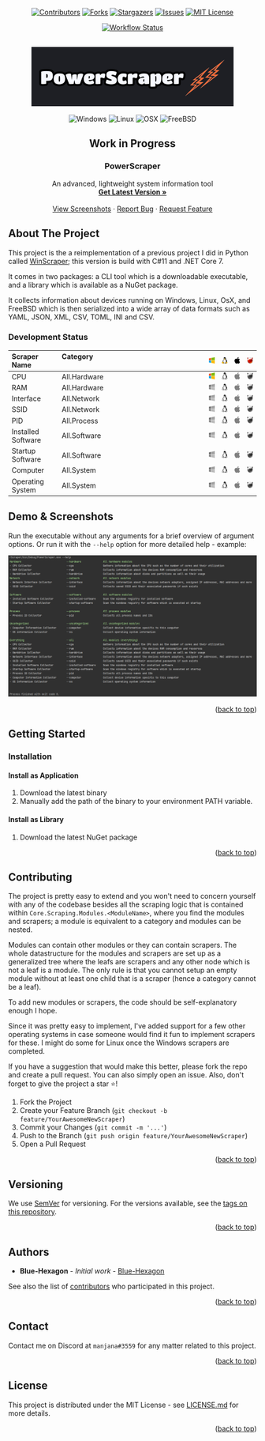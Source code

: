 <a name="readme-top"></a>
<div align="center">

[![Contributors][contributors-shield]][contributors-url]
[![Forks][forks-shield]][forks-url]
[![Stargazers][stars-shield]][stars-url]
[![Issues][issues-shield]][issues-url]
[![MIT License][license-shield]][license-url]

[![Workflow Status][workflow-shield]][workflow-url]

</div>

<br />
<div align="center">
  <a href="https://github.com/othneildrew/Best-README-Template">
    <img src=".readme/logo.png" alt="Logo" height="120">
  </a>

![Windows][windows-badge]
![Linux][linux-badge]
![OSX][osx-badge]
![FreeBSD][freebsd-badge]
<h2>Work in Progress</h2>
<h3 align="center">PowerScraper</h3>
  <p align="center">
    An advanced, lightweight system information tool 
    <br />
    <a href="https://github.com/blue-hexagon/PowerScraper/releases"><strong>Get Latest Version »</strong></a>
    <br />
    <br />
    <a href="https://github.com/blue-hexagon/PowerScraper/#demo">View Screenshots</a>
    ·
    <a href="https://github.com/blue-hexagon/PowerScraper/issues">Report Bug</a>
    ·
    <a href="https://github.com/blue-hexagon/PowerScraper/issues">Request Feature</a>

  </p>

</div>

## About The Project

This project is the a reimplementation of a previous project I did in Python called [WinScraper](https://github.com/blue-hexagon/WinScraper); this version is build with C#11 and .NET Core 7.

It comes in two packages: a CLI tool which is a downloadable executable, and a library which is available as a NuGet package.

It collects information about devices running on Windows, Linux, OsX, and FreeBSD which is then serialized into a wide array of
data formats such as YAML, JSON, XML, CSV, TOML, INI and CSV.

### Development Status
| Scraper Name                             | Category <img width=500 height=1/>  | ![w-top] | ![l-top] | ![m-top] | ![b-top] |
|:-------------------------------------------|:------------------------------------|----------|----------|----------|----------|
| CPU                                        | All.Hardware                        | ![w]     | ![l2]    | ![m2]    | ![b2]    |
| RAM                                        | All.Hardware                        | ![w2]    | ![l2]    | ![m2]    | ![b2]    |
| Interface                                  | All.Network                         | ![w2]    | ![l2]    | ![m2]    | ![b2]    |
| SSID                                       | All.Network                         | ![w2]    | ![l2]    | ![m2]    | ![b2]    |
| PID                                        | All.Process                         | ![w2]    | ![l2]    | ![m2]    | ![b2]    |
| Installed Software                         | All.Software                        | ![w2]    | ![l2]    | ![m2]    | ![b2]    |
| Startup Software                           | All.Software                        | ![w2]    | ![l2]    | ![m2]    | ![b2]    |
| Computer                                   | All.System                          | ![w2]    | ![l2]    | ![m2]    | ![b2]    |
| Operating System                           | All.System                          | ![w2]    | ![l2]    | ![m2]    | ![b2]    |

## Demo & Screenshots

<a name="demo"></a>
Run the executable without any arguments for a brief overview of argument options.
Or run it with the `--help` option for more detailed help - example:

![](./.readme/help-screen.png)
<p align="right">(<a href="#readme-top">back to top</a>)</p>

## Getting Started
### Installation

#### Install as Application

1. Download the latest binary
2. Manually add the path of the binary to your environment PATH variable.

#### Install as Library

1. Download the latest NuGet package

<p align="right">(<a href="#readme-top">back to top</a>)</p>

## Contributing

The project is pretty easy to extend and you won't need to concern yourself with any of the codebase besides
all the scraping logic that is contained within `Core.Scraping.Modules.<ModuleName>`, where you find the modules and scrapers; a module is equivalent to a category and modules can be nested.

Modules can contain other modules or they can contain scrapers.
The whole datastructure for the modules and scrapers are set up as a generalized tree where the leafs are scrapers and any other node which is not a leaf is a module.
The only rule is that you cannot setup an empty module without at least one child that is a scraper (hence a category cannot be a leaf).

To add new modules or scrapers, the code should be self-explanatory enough I hope.

Since it was pretty easy to implement, I've added support for a few other operating systems in case someone would find it fun to implement scrapers for these.
I might do some for Linux once the Windows scrapers are completed.

If you have a suggestion that would make this better, please fork the repo and create a pull request. You can also
simply open an issue. Also, don't forget to give the project a star ⭐!

1. Fork the Project
2. Create your Feature Branch (`git checkout -b feature/YourAwesomeNewScraper`)
3. Commit your Changes (`git commit -m '...'`)
4. Push to the Branch (`git push origin feature/YourAwesomeNewScraper`)
5. Open a Pull Request

<p align="right">(<a href="#readme-top">back to top</a>)</p>


## Versioning

We use [SemVer](http://semver.org/) for versioning. For the versions available, see
the [tags on this repository](https://github.com/blue-hexagon/powerscraper/tags).

<p align="right">(<a href="#readme-top">back to top</a>)</p>

## Authors

- **Blue-Hexagon** - *Initial work* - [Blue-Hexagon](https://github.com/blue-hexagon)

See also the list of [contributors](https://github.com/blue-hexagon/powerscraper/contributors) who participated in this
project.

<p align="right">(<a href="#readme-top">back to top</a>)</p>

## Contact

Contact me on Discord at `manjana#3559` for any matter related to this project.

<p align="right">(<a href="#readme-top">back to top</a>)</p>

## License

This project is distributed under the MIT License - see [LICENSE.md](LICENSE) for more details.

<p align="right">(<a href="#readme-top">back to top</a>)</p>

<!-- MARKDOWN LINKS & IMAGES -->
<!-- https://www.markdownguide.org/basic-syntax/#reference-style-links -->

[contributors-shield]: https://img.shields.io/github/contributors/blue-hexagon/PowerScraper.svg?style=for-the-badge

[contributors-url]: https://github.com/blue-hexagon/PowerScraper/graphs/contributors

[forks-shield]: https://img.shields.io/github/forks/blue-hexagon/PowerScraper.svg?style=for-the-badge

[forks-url]: https://github.com/blue-hexagon/PowerScraper/network/members

[stars-shield]: https://img.shields.io/github/stars/blue-hexagon/PowerScraper.svg?style=for-the-badge

[stars-url]: https://github.com/blue-hexagon/PowerScraper/stargazers

[issues-shield]: https://img.shields.io/github/issues/blue-hexagon/PowerScraper.svg?style=for-the-badge

[issues-url]: https://github.com/blue-hexagon/PowerScraper/issues

[license-shield]: https://img.shields.io/github/license/blue-hexagon/PowerScraper.svg?style=for-the-badge

[license-url]: https://github.com/blue-hexagon/PowerScraper/blob/master/LICENSE.md

[workflow-shield]: https://github.com/blue-hexagon/PowerScraper/actions/workflows/dotnet.yml/badge.svg

[workflow-url]: https://github.com/blue-hexagon/PowerScraper/actions/workflows/dotnet.yml/badge.svg

[product-screenshot]: .readme/logo.png


[windows-badge]: https://img.shields.io/badge/Windows-0078D6?style=for-the-badge&logo=windows&logoColor=white
[linux-badge]: https://img.shields.io/badge/Linux-FCC624?style=for-the-badge&logo=linux&logoColor=black
[osx-badge]: https://img.shields.io/badge/mac%20os-000000?style=for-the-badge&logo=apple&logoColor=white
[freebsd-badge]: https://img.shields.io/badge/freebsd-AB2B28?style=for-the-badge&logo=freebsd&logoColor=white

[w-top]: https://raw.githubusercontent.com/blue-hexagon/PowerScraper/master/.readme/icon/windows-enabled-icon.png "↓ Windows Feature Status ↓"
[l-top]: https://raw.githubusercontent.com/blue-hexagon/PowerScraper/master/.readme/icon/linux-enabled-icon.png "↓ Linux Feature Status ↓"
[m-top]: https://raw.githubusercontent.com/blue-hexagon/PowerScraper/master/.readme/icon/osx-enabled-icon.png "↓ macOS (OSX) Feature Status ↓"
[b-top]: https://raw.githubusercontent.com/blue-hexagon/PowerScraper/master/.readme/icon/bsd-enabled-icon.png "↓ FreeBSD Feature Status ↓"

[w]: https://raw.githubusercontent.com/blue-hexagon/PowerScraper/master/.readme/icon/windows-enabled-icon.png "Windows scraper is implemented ☺"
[l]: https://raw.githubusercontent.com/blue-hexagon/PowerScraper/master/.readme/icon/linux-enabled-icon.png "Linux scraper is implemented ☺"
[m]: https://raw.githubusercontent.com/blue-hexagon/PowerScraper/master/.readme/icon/osx-enabled-icon.png "macOS (OSX) scraper is implemented ☺"
[b]: https://raw.githubusercontent.com/blue-hexagon/PowerScraper/master/.readme/icon/bsd-enabled-icon.png "FreeBSD scraper is implemented ☺"

[w2]: https://raw.githubusercontent.com/blue-hexagon/PowerScraper/master/.readme/icon//windows-disabled-icon.png "Windows scraper is not implemented"
[l2]: https://raw.githubusercontent.com/blue-hexagon/PowerScraper/master/.readme/icon/linux-disabled-icon.png "Linux scraper is not implemeneted"
[m2]: https://raw.githubusercontent.com/blue-hexagon/PowerScraper/master/.readme/icon/osx-disabled-icon.png "macOS (OSX) scraper is not implemented"
[b2]: https://raw.githubusercontent.com/blue-hexagon/PowerScraper/master/.readme/icon/bsd-disabled-icon.png "FreeBSD scraper is not implemented"